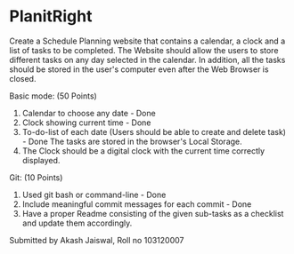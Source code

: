 # PlanitRight

Create a Schedule Planning website that contains a calendar, a clock and a list
of tasks to be completed. The Website should allow the users to store different
tasks on any day selected in the calendar. In addition, all the tasks should be
stored in the user's computer even after the Web Browser is closed.

Basic mode: (50 Points)
1. Calendar to choose any date - Done
2. Clock showing current time - Done
3. To-do-list of each date (Users should be able to create and delete task) - Done
The tasks are stored in the browser's Local Storage.
4. The Clock should be a digital clock with the current time correctly
displayed. 

Git: (10 Points)
1. Used git bash or command-line - Done
2. Include meaningful commit messages for each commit - Done
3. Have a proper Readme consisting of the given sub-tasks as a checklist
and update them accordingly.

Submitted by Akash Jaiswal, Roll no 103120007
